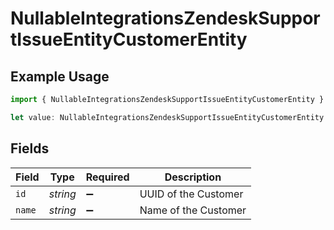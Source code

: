 # NullableIntegrationsZendeskSupportIssueEntityCustomerEntity

## Example Usage

```typescript
import { NullableIntegrationsZendeskSupportIssueEntityCustomerEntity } from "firehydrant-typescript-sdk/models/components";

let value: NullableIntegrationsZendeskSupportIssueEntityCustomerEntity = {};
```

## Fields

| Field                | Type                 | Required             | Description          |
| -------------------- | -------------------- | -------------------- | -------------------- |
| `id`                 | *string*             | :heavy_minus_sign:   | UUID of the Customer |
| `name`               | *string*             | :heavy_minus_sign:   | Name of the Customer |